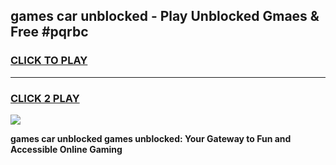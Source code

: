 
## games car unblocked - Play Unblocked Gmaes & Free #pqrbc
<h3>
<a href="https://premium.freeplayer.one?title=games_car_unblocked&ref=03M">CLICK TO PLAY</a></h3>
<hr>

<h3>
<a href="https://premium.freeplayer.one?title=games_car_unblocked&ref=03M">CLICK 2 PLAY</a>
  
</h3>

<a href="https://premium.freeplayer.one?title=games_car_unblocked&ref=03M"><img src="https://clearcache.store/games.png"></a>


**games car unblocked games unblocked: Your Gateway to Fun and Accessible Online Gaming**

